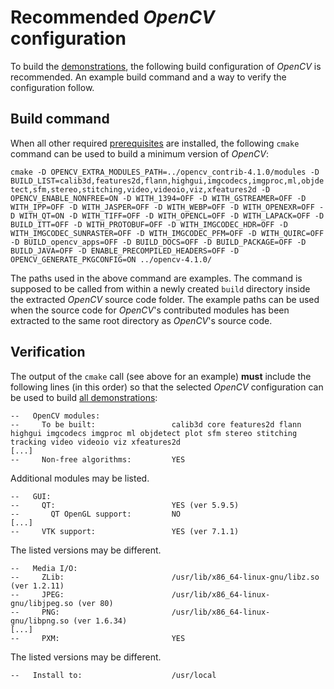 Recommended *OpenCV* configuration
==================================

To build the [demonstrations](demolist.md), the following build configuration of *OpenCV* is recommended. An example build command and a way to verify the configuration follow.

Build command
-------------

When all other required [prerequisites](readmme.md) are installed, the following `cmake` command can be used to build a minimum version of *OpenCV*:

`cmake -D OPENCV_EXTRA_MODULES_PATH=../opencv_contrib-4.1.0/modules -D BUILD_LIST=calib3d,features2d,flann,highgui,imgcodecs,imgproc,ml,objdetect,sfm,stereo,stitching,video,videoio,viz,xfeatures2d -D OPENCV_ENABLE_NONFREE=ON -D WITH_1394=OFF -D WITH_GSTREAMER=OFF -D WITH_IPP=OFF -D WITH_JASPER=OFF -D WITH_WEBP=OFF -D WITH_OPENEXR=OFF -D WITH_QT=ON -D WITH_TIFF=OFF -D WITH_OPENCL=OFF -D WITH_LAPACK=OFF -D BUILD_ITT=OFF -D WITH_PROTOBUF=OFF -D WITH_IMGCODEC_HDR=OFF -D WITH_IMGCODEC_SUNRASTER=OFF -D WITH_IMGCODEC_PFM=OFF -D WITH_QUIRC=OFF -D BUILD_opencv_apps=OFF -D BUILD_DOCS=OFF -D BUILD_PACKAGE=OFF -D BUILD_JAVA=OFF -D ENABLE_PRECOMPILED_HEADERS=OFF -D OPENCV_GENERATE_PKGCONFIG=ON ../opencv-4.1.0/`

The paths used in the above command are examples. The command is supposed to be called from within a newly created `build` directory inside the extracted *OpenCV* source code folder. The example paths can be used when the source code for *OpenCV*'s contributed modules has been extracted to the same root directory as *OpenCV*'s source code.

Verification
------------

The output of the `cmake` call (see above for an example) **must** include the following lines (in this order) so that the selected *OpenCV* configuration can be used to build [all demonstrations](demolist.md):

````
--   OpenCV modules:
--     To be built:                 calib3d core features2d flann highgui imgcodecs imgproc ml objdetect plot sfm stereo stitching tracking video videoio viz xfeatures2d
[...]
--     Non-free algorithms:         YES
````

Additional modules may be listed.

````
--   GUI: 
--     QT:                          YES (ver 5.9.5)
--       QT OpenGL support:         NO
[...]
--     VTK support:                 YES (ver 7.1.1)
````

The listed versions may be different.

````
--   Media I/O: 
--     ZLib:                        /usr/lib/x86_64-linux-gnu/libz.so (ver 1.2.11)
--     JPEG:                        /usr/lib/x86_64-linux-gnu/libjpeg.so (ver 80)
--     PNG:                         /usr/lib/x86_64-linux-gnu/libpng.so (ver 1.6.34)
[...]
--     PXM:                         YES
````

The listed versions may be different.

````
--   Install to:                    /usr/local
````
